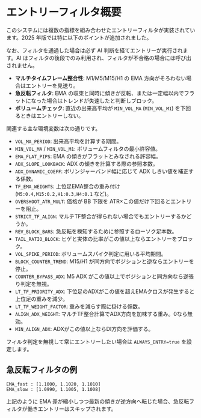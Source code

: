 # エントリーフィルタ概要

このシステムには複数の指標を組み合わせたエントリーフィルタが実装されています。2025 年版では特に以下のポイントが追加されました。

なお、フィルタを通過した場合は必ず AI 判断を経てエントリーが実行されます。AI はフィルタの後段でのみ利用され、フィルタが不合格の場合には呼び出されません。

- **マルチタイムフレーム整合性**: M1/M5/M15/H1 の EMA 方向がそろわない場合はエントリーを見送り。
- **急反転フィルタ**: EMA の収束と同時に傾きが反転、または一定幅以内でフラットになった場合はトレンドが失速したと判断しブロック。
- **ボリュームチェック**: 直近の出来高平均が `MIN_VOL_MA` (`MIN_VOL_M1`) を下回るときはエントリーしない。

関連する主な環境変数は次の通りです。

- `VOL_MA_PERIOD`: 出来高平均を計算する期間。
- `MIN_VOL_MA` / `MIN_VOL_M1`: ボリュームフィルタの最小許容値。
- `EMA_FLAT_PIPS`: EMA の傾きがフラットとみなされる許容幅。
- `ADX_SLOPE_LOOKBACK`: ADX の傾きを計算する際の参照本数。
- `ADX_DYNAMIC_COEFF`: ボリンジャーバンド幅に応じて ADX しきい値を補正する係数。
- `TF_EMA_WEIGHTS`: 上位足EMA整合の重み付け (`M5:0.4,M15:0.2,H1:0.3,H4:0.1` など)。
- `OVERSHOOT_ATR_MULT`: 価格が BB 下限を ATR×この値だけ下回るとエントリーを阻止。
- `STRICT_TF_ALIGN`: マルチTF整合が得られない場合でもエントリーするかどうか。
- `REV_BLOCK_BARS`: 急反転を検知するために参照するローソク足本数。
- `TAIL_RATIO_BLOCK`: ヒゲと実体の比率がこの値以上ならエントリーをブロック。
- `VOL_SPIKE_PERIOD`: ボリュームスパイク判定に用いる平均期間。
- `BLOCK_COUNTER_TREND`: M15/H1 が同方向でポジションと逆ならエントリーを停止。
- `COUNTER_BYPASS_ADX`: M5 ADX がこの値以上でポジションと同方向なら逆張り判定を無視。
- `LT_TF_PRIORITY_ADX`: 下位足のADXがこの値を超えEMAクロスが発生すると上位足の重みを減少。
- `LT_TF_WEIGHT_FACTOR`: 重みを減らす際に掛ける係数。
- `ALIGN_ADX_WEIGHT`: マルチTF整合計算でADX方向を加味する重み。0なら無効。
- `MIN_ALIGN_ADX`: ADXがこの値以上ならDI方向を評価する。

フィルタ判定を無視して常にエントリーしたい場合は `ALWAYS_ENTRY=true` を設定します。

## 急反転フィルタの例

```
EMA_fast : [1.1000, 1.1020, 1.1010]
EMA_slow : [1.0990, 1.1005, 1.1008]
```

上記のように EMA 差が縮小しつつ最新の傾きが逆方向へ転じた場合、急反転フィルタが働きエントリーはスキップされます。
